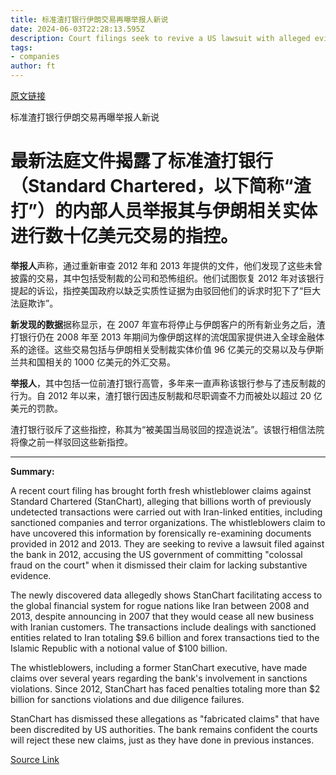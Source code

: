 ```yaml
---
title: 标准渣打银行伊朗交易再曝举报人新说
date: 2024-06-03T22:28:13.595Z
description: Court filings seek to revive a US lawsuit with alleged evidence of payments helping Hizbollah and Taliban
tags: 
- companies
author: ft
---
```


[原文链接](https://ft.com/content/419cb7fa-1959-41fd-ab6c-82640ad45ec7)

标准渣打银行伊朗交易再曝举报人新说

# 最新法庭文件揭露了标准渣打银行（Standard Chartered，以下简称“渣打”）的内部人员举报其与伊朗相关实体进行数十亿美元交易的指控。

**举报人**声称，通过重新审查 2012 年和 2013 年提供的文件，他们发现了这些未曾披露的交易，其中包括受制裁的公司和恐怖组织。他们试图恢复 2012 年对该银行提起的诉讼，指控美国政府以缺乏实质性证据为由驳回他们的诉求时犯下了“巨大法庭欺诈”。

**新发现的数据**据称显示，在 2007 年宣布将停止与伊朗客户的所有新业务之后，渣打银行仍在 2008 年至 2013 年期间为像伊朗这样的流氓国家提供进入全球金融体系的途径。这些交易包括与伊朗相关受制裁实体价值 96 亿美元的交易以及与伊斯兰共和国相关的 1000 亿美元的外汇交易。

**举报人**，其中包括一位前渣打银行高管，多年来一直声称该银行参与了违反制裁的行为。自 2012 年以来，渣打银行因违反制裁和尽职调查不力而被处以超过 20 亿美元的罚款。

渣打银行驳斥了这些指控，称其为“被美国当局驳回的捏造说法”。该银行相信法院将像之前一样驳回这些新指控。

---

 **Summary:** 

A recent court filing has brought forth fresh whistleblower claims against Standard Chartered (StanChart), alleging that billions worth of previously undetected transactions were carried out with Iran-linked entities, including sanctioned companies and terror organizations. The whistleblowers claim to have uncovered this information by forensically re-examining documents provided in 2012 and 2013. They are seeking to revive a lawsuit filed against the bank in 2012, accusing the US government of committing "colossal fraud on the court" when it dismissed their claim for lacking substantive evidence.

The newly discovered data allegedly shows StanChart facilitating access to the global financial system for rogue nations like Iran between 2008 and 2013, despite announcing in 2007 that they would cease all new business with Iranian customers. The transactions include dealings with sanctioned entities related to Iran totaling $9.6 billion and forex transactions tied to the Islamic Republic with a notional value of $100 billion.

The whistleblowers, including a former StanChart executive, have made claims over several years regarding the bank's involvement in sanctions violations. Since 2012, StanChart has faced penalties totaling more than $2 billion for sanctions violations and due diligence failures.

StanChart has dismissed these allegations as "fabricated claims" that have been discredited by US authorities. The bank remains confident the courts will reject these new claims, just as they have done in previous instances.

[Source Link](https://ft.com/content/419cb7fa-1959-41fd-ab6c-82640ad45ec7)

